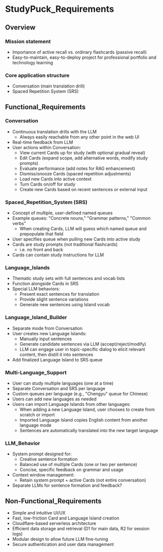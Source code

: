 # StudyPuck_Requirements

## Overview

### Mission statement

- Importance of active recall vs. ordinary flashcards (passive recall)
- Easy-to-maintain, easy-to-deploy project for professional portfolio and technology learning

### Core application structure

- Conversation (main translation drill)
- Spaced Repetition System (SRS)

## Functional_Requirements

### Conversation

- Continuous translation drills with the LLM
  - Always easily reachable from any other point in the web UI
- Real-time feedback from LLM
- User actions within Conversation:
  - View current Cards up for study (with optional gradual reveal)
  - Edit Cards (expand scope, add alternative words, modify study prompts)
  - Evaluate performance (add notes for RAG enhancement)
  - Dismiss/snooze Cards (spaced repetition adjustments)
  - Load new Cards into active context
  - Turn Cards on/off for study
  - Create new Cards based on recent sentences or external input

### Spaced_Repetition_System (SRS)

- Concept of multiple, user-defined named queues
- Example queues: "Concrete nouns," "Grammar patterns," "Common verbs"
  - When creating Cards, LLM will guess which named queue and prepopulate that field
- User specifies queue when pulling new Cards into active study
- Cards are study prompts (not traditional flashcards)
  - i.e. no front and back
- Cards can contain study instructions for LLM

### Language_Islands

- Thematic study sets with full sentences and vocab lists
- Function alongside Cards in SRS
- Special LLM behaviors:
  - Present exact sentences for translation
  - Provide slight sentence variations
  - Generate new sentences using Island vocab

### Language_Island_Builder

- Separate mode from Conversation
- User creates new Language Islands:
  - Manually input sentences
  - Generate candidate sentences via LLM (accept/reject/modify)
  - LLM can engage user in topic-specific dialog to elicit relevant content, then distill it into sentences
- Add finalized Language Island to SRS queue

### Multi-Language_Support

- User can study multiple languages (one at a time)
- Separate Conversation and SRS per language
- Custom queues per language (e.g., "Chengyu" queue for Chinese)
- Users can add new languages as needed
- Users can import Language Islands from other languages:
  - When adding a new Language Island, user chooses to create from scratch or import
  - Imported Language Island copies English content from another language mode
  - Sentences are automatically translated into the new target language

### LLM_Behavior

- System prompt designed for:
  - Creative sentence formation
  - Balanced use of multiple Cards (one or two per sentence)
  - Concise, specific feedback on grammar and usage
- Context window management:
  - Retain system prompt + active Cards (not entire conversation)
- Separate LLMs for sentence formation and feedback?

## Non-Functional_Requirements

- Simple and intuitive UI/UX
- Fast, low-friction Card and Language Island creation
- Cloudflare-based serverless architecture
- Efficient data storage and retrieval (D1 for main data, R2 for session logs)
- Modular design to allow future LLM fine-tuning
- Secure authentication and user data management
